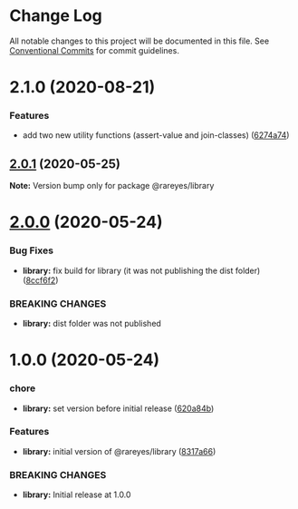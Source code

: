 # Change Log

All notable changes to this project will be documented in this file.
See [Conventional Commits](https://conventionalcommits.org) for commit guidelines.

# 2.1.0 (2020-08-21)


### Features

* add two new utility functions (assert-value and join-classes) ([6274a74](https://github.com/rareyesdev/toolbox/commit/6274a7474aa3f8778408d86d8ff745593f5c7911))





## [2.0.1](https://github.com/rareyesdev/toolbox/compare/@rareyes/library@2.0.0...@rareyes/library@2.0.1) (2020-05-25)

**Note:** Version bump only for package @rareyes/library





# [2.0.0](https://github.com/rareyesdev/toolbox/compare/@rareyes/library@1.0.0...@rareyes/library@2.0.0) (2020-05-24)


### Bug Fixes

* **library:** fix build for library (it was not publishing the dist folder) ([8ccf6f2](https://github.com/rareyesdev/toolbox/commit/8ccf6f26fb62b27cca900c944603b16592819a62))


### BREAKING CHANGES

* **library:** dist folder was not published





# 1.0.0 (2020-05-24)


### chore

* **library:** set version before initial release ([620a84b](https://github.com/rareyesdev/toolbox/commit/620a84bfc1f13300c54bf906eda2ed45e35ee607))


### Features

* **library:** initial version of @rareyes/library ([8317a66](https://github.com/rareyesdev/toolbox/commit/8317a662d382ef6e6bb34821be87387967ed13b3))


### BREAKING CHANGES

* **library:** Initial release at 1.0.0
